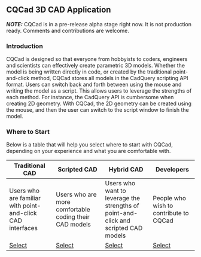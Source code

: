 ## CQCad 3D CAD Application

***NOTE:*** CQCad is in a pre-release alpha stage right now. It is not production ready. Comments and contributions are welcome.

### Introduction
CQCad is designed so that everyone from hobbyists to coders, engineers and scientists can effectively create parametric 3D models. Whether the model is being written directly in code, or created by the traditional point-and-click method, CQCad stores all models in the CadQuery scripting API format. Users can switch back and forth between using the mouse and writing the model as a script. This allows users to leverage the strengths of each method. For instance, the CadQuery API is cumbersome when creating 2D geometry. With CQCad, the 2D geometry can be created using the mouse, and then the user can switch to the script window to finish the model.

### Where to Start
Below is a table that will help you select where to start with CQCad, depending on your experience and what you are comfortable with.

| Traditional CAD                                            | Scripted CAD                                      | Hybrid CAD                                                                          | Developers                             |
|------------------------------------------------------------|---------------------------------------------------|-------------------------------------------------------------------------------------|----------------------------------------|
| Users who are familiar with point-and-click CAD interfaces | Users who are more comfortable coding their CAD models | Users who want to leverage the strengths of point-and-click and scripted CAD models | People who wish to contribute to CQCad |
| [Select](traditional/index.md) | [Select](scripted/index.md) | [Select](hybrid/index.md) | [Select](developers/index.md) |
